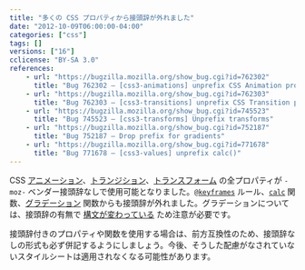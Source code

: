 ```yaml
---
title: "多くの CSS プロパティから接頭辞が外れました"
date: "2012-10-09T06:00:00-04:00"
categories: ["css"]
tags: []
versions: ["16"]
cclicense: "BY-SA 3.0"
references:
    - url: "https://bugzilla.mozilla.org/show_bug.cgi?id=762302"
      title: "Bug 762302 – [css3-animations] unprefix CSS Animation properties and @keyframes rule"
    - url: "https://bugzilla.mozilla.org/show_bug.cgi?id=762303"
      title: "Bug 762303 – [css3-transitions] unprefix CSS Transition properties"
    - url: "https://bugzilla.mozilla.org/show_bug.cgi?id=745523"
      title: "Bug 745523 – [css3-transforms] Unprefix transforms"
    - url: "https://bugzilla.mozilla.org/show_bug.cgi?id=752187"
      title: "Bug 752187 – Drop prefix for gradients"
    - url: "https://bugzilla.mozilla.org/show_bug.cgi?id=771678"
      title: "Bug 771678 – [css3-values] unprefix calc()"
---
```

CSS [アニメーション](https://developer.mozilla.org/docs/Web/CSS/CSS_Animations)、[トランジション](https://developer.mozilla.org/docs/Web/CSS/CSS_Transitions)、[トランスフォーム](https://developer.mozilla.org/docs/Web/CSS/CSS_Transforms) の全プロパティが `-moz-` ベンダー接頭辞なしで使用可能となりました。[`@keyframes`](https://developer.mozilla.org/docs/Web/CSS/@keyframes) ルール、[`calc`](https://developer.mozilla.org/docs/Web/CSS/calc) 関数、[グラデーション](https://developer.mozilla.org/docs/Web/CSS/CSS_Images/Using_CSS_gradients) 関数からも接頭辞が外れました。グラデーションについては、接頭辞の有無で [構文が変わっている](https://hacks.mozilla.org/2012/07/aurora-16-is-out/) ため注意が必要です。

接頭辞付きのプロパティや関数を使用する場合は、前方互換性のため、接頭辞なしの形式も必ず併記するようにしましょう。今後、そうした配慮がなされていないスタイルシートは適用されなくなる可能性があります。
